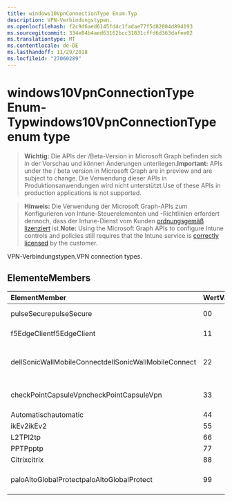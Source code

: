 ```yaml
---
title: windows10VpnConnectionType Enum-Typ
description: VPN-Verbindungstypen.
ms.openlocfilehash: f2c9d6aed6145fd4c1fadae77f5d82004d894193
ms.sourcegitcommit: 334e84b4aed63162bcc31831cffd6d363dafee02
ms.translationtype: MT
ms.contentlocale: de-DE
ms.lasthandoff: 11/29/2018
ms.locfileid: "27060289"
---
```

# <a name="windows10vpnconnectiontype-enum-type"></a><span data-ttu-id="54f8c-103">windows10VpnConnectionType Enum-Typ</span><span class="sxs-lookup"><span data-stu-id="54f8c-103">windows10VpnConnectionType enum type</span></span>

> <span data-ttu-id="54f8c-104">**Wichtig:** Die APIs der /Beta-Version in Microsoft Graph befinden sich in der Vorschau und können Änderungen unterliegen.</span><span class="sxs-lookup"><span data-stu-id="54f8c-104">**Important:** APIs under the / beta version in Microsoft Graph are in preview and are subject to change.</span></span> <span data-ttu-id="54f8c-105">Die Verwendung dieser APIs in Produktionsanwendungen wird nicht unterstützt.</span><span class="sxs-lookup"><span data-stu-id="54f8c-105">Use of these APIs in production applications is not supported.</span></span>

> <span data-ttu-id="54f8c-106">**Hinweis:** Die Verwendung der Microsoft Graph-APIs zum Konfigurieren von Intune-Steuerelementen und -Richtlinien erfordert dennoch, dass der Intune-Dienst vom Kunden [ordnungsgemäß lizenziert](https://go.microsoft.com/fwlink/?linkid=839381) ist.</span><span class="sxs-lookup"><span data-stu-id="54f8c-106">**Note:** Using the Microsoft Graph APIs to configure Intune controls and policies still requires that the Intune service is [correctly licensed](https://go.microsoft.com/fwlink/?linkid=839381) by the customer.</span></span>

<span data-ttu-id="54f8c-107">VPN-Verbindungstypen.</span><span class="sxs-lookup"><span data-stu-id="54f8c-107">VPN connection types.</span></span>
## <a name="members"></a><span data-ttu-id="54f8c-108">Elemente</span><span class="sxs-lookup"><span data-stu-id="54f8c-108">Members</span></span>
|<span data-ttu-id="54f8c-109">Element</span><span class="sxs-lookup"><span data-stu-id="54f8c-109">Member</span></span>|<span data-ttu-id="54f8c-110">Wert</span><span class="sxs-lookup"><span data-stu-id="54f8c-110">Value</span></span>|<span data-ttu-id="54f8c-111">Beschreibung</span><span class="sxs-lookup"><span data-stu-id="54f8c-111">Description</span></span>|
|:---|:---|:---|
|<span data-ttu-id="54f8c-112">pulseSecure</span><span class="sxs-lookup"><span data-stu-id="54f8c-112">pulseSecure</span></span>|<span data-ttu-id="54f8c-113">0</span><span class="sxs-lookup"><span data-stu-id="54f8c-113">0</span></span>|<span data-ttu-id="54f8c-114">Pulse sichern.</span><span class="sxs-lookup"><span data-stu-id="54f8c-114">Pulse Secure.</span></span>|
|<span data-ttu-id="54f8c-115">f5EdgeClient</span><span class="sxs-lookup"><span data-stu-id="54f8c-115">f5EdgeClient</span></span>|<span data-ttu-id="54f8c-116">1</span><span class="sxs-lookup"><span data-stu-id="54f8c-116">1</span></span>|<span data-ttu-id="54f8c-117">F5-Edge-Client.</span><span class="sxs-lookup"><span data-stu-id="54f8c-117">F5 Edge Client.</span></span>|
|<span data-ttu-id="54f8c-118">dellSonicWallMobileConnect</span><span class="sxs-lookup"><span data-stu-id="54f8c-118">dellSonicWallMobileConnect</span></span>|<span data-ttu-id="54f8c-119">2</span><span class="sxs-lookup"><span data-stu-id="54f8c-119">2</span></span>|<span data-ttu-id="54f8c-120">Dell SonicWALL Mobile Verbindung.</span><span class="sxs-lookup"><span data-stu-id="54f8c-120">Dell SonicWALL Mobile Connection.</span></span>|
|<span data-ttu-id="54f8c-121">checkPointCapsuleVpn</span><span class="sxs-lookup"><span data-stu-id="54f8c-121">checkPointCapsuleVpn</span></span>|<span data-ttu-id="54f8c-122">3</span><span class="sxs-lookup"><span data-stu-id="54f8c-122">3</span></span>|<span data-ttu-id="54f8c-123">Überprüfen Sie Punkt "Kapseln" VPN.</span><span class="sxs-lookup"><span data-stu-id="54f8c-123">Check Point Capsule VPN.</span></span>|
|<span data-ttu-id="54f8c-124">Automatisch</span><span class="sxs-lookup"><span data-stu-id="54f8c-124">automatic</span></span>|<span data-ttu-id="54f8c-125">4</span><span class="sxs-lookup"><span data-stu-id="54f8c-125">4</span></span>|<span data-ttu-id="54f8c-126">Automatisch.</span><span class="sxs-lookup"><span data-stu-id="54f8c-126">Automatic.</span></span>|
|<span data-ttu-id="54f8c-127">ikEv2</span><span class="sxs-lookup"><span data-stu-id="54f8c-127">ikEv2</span></span>|<span data-ttu-id="54f8c-128">5</span><span class="sxs-lookup"><span data-stu-id="54f8c-128">5</span></span>|<span data-ttu-id="54f8c-129">IKEv2.</span><span class="sxs-lookup"><span data-stu-id="54f8c-129">IKEv2.</span></span>|
|<span data-ttu-id="54f8c-130">L2TP</span><span class="sxs-lookup"><span data-stu-id="54f8c-130">l2tp</span></span>|<span data-ttu-id="54f8c-131">6</span><span class="sxs-lookup"><span data-stu-id="54f8c-131">6</span></span>|<span data-ttu-id="54f8c-132">L2TP.</span><span class="sxs-lookup"><span data-stu-id="54f8c-132">L2TP.</span></span>|
|<span data-ttu-id="54f8c-133">PPTP</span><span class="sxs-lookup"><span data-stu-id="54f8c-133">pptp</span></span>|<span data-ttu-id="54f8c-134">7</span><span class="sxs-lookup"><span data-stu-id="54f8c-134">7</span></span>|<span data-ttu-id="54f8c-135">PPTP.</span><span class="sxs-lookup"><span data-stu-id="54f8c-135">PPTP.</span></span>|
|<span data-ttu-id="54f8c-136">Citrix</span><span class="sxs-lookup"><span data-stu-id="54f8c-136">citrix</span></span>|<span data-ttu-id="54f8c-137">8</span><span class="sxs-lookup"><span data-stu-id="54f8c-137">8</span></span>|<span data-ttu-id="54f8c-138">Citrix.</span><span class="sxs-lookup"><span data-stu-id="54f8c-138">Citrix.</span></span>|
|<span data-ttu-id="54f8c-139">paloAltoGlobalProtect</span><span class="sxs-lookup"><span data-stu-id="54f8c-139">paloAltoGlobalProtect</span></span>|<span data-ttu-id="54f8c-140">9</span><span class="sxs-lookup"><span data-stu-id="54f8c-140">9</span></span>|<span data-ttu-id="54f8c-141">Palo Alto Netzwerke GlobalProtect.</span><span class="sxs-lookup"><span data-stu-id="54f8c-141">Palo Alto Networks GlobalProtect.</span></span>|






